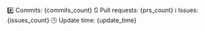 #️⃣ Commits: {commits_count}
🔃 Pull requests: {prs_count}
ℹ️ Issues: {issues_count}
🕒 Update time: {update_time}
